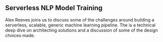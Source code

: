 ## Serverless NLP Model Training

Alex Reeves joins us to discuss some of the challenges around building a serverless, scalable, generic machine learning pipeline.  The is a technical deep dive on architecting solutions and a discussion of some of the design choices made.

